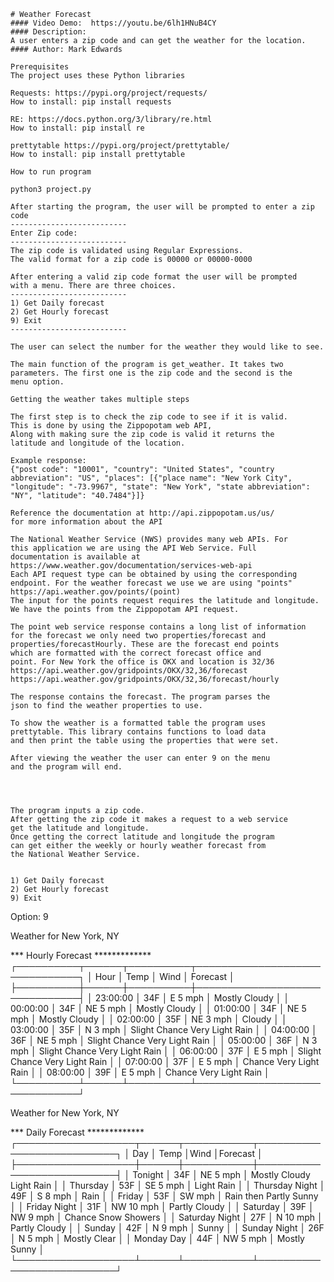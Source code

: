     # Weather Forecast
    #### Video Demo:  https://youtu.be/6lh1HNuB4CY
    #### Description:
    A user enters a zip code and can get the weather for the location.
    #### Author: Mark Edwards

    Prerequisites
    The project uses these Python libraries

    Requests: https://pypi.org/project/requests/
    How to install: pip install requests

    RE: https://docs.python.org/3/library/re.html
    How to install: pip install re

    prettytable https://pypi.org/project/prettytable/
    How to install: pip install prettytable

    How to run program

    python3 project.py

    After starting the program, the user will be prompted to enter a zip code
    --------------------------
    Enter Zip code:
    --------------------------
    The zip code is validated using Regular Expressions.
    The valid format for a zip code is 00000 or 00000-0000

    After entering a valid zip code format the user will be prompted
    with a menu. There are three choices.
    --------------------------
    1) Get Daily forecast
    2) Get Hourly forecast
    9) Exit
    --------------------------

    The user can select the number for the weather they would like to see.

    The main function of the program is get_weather. It takes two
    parameters. The first one is the zip code and the second is the
    menu option.

    Getting the weather takes multiple steps

    The first step is to check the zip code to see if it is valid.
    This is done by using the Zippopotam web API,
    Along with making sure the zip code is valid it returns the
    latitude and longitude of the location.

    Example response:
    {"post code": "10001", "country": "United States", "country abbreviation": "US", "places": [{"place name": "New York City", "longitude": "-73.9967", "state": "New York", "state abbreviation": "NY", "latitude": "40.7484"}]}

    Reference the documentation at http://api.zippopotam.us/us/
    for more information about the API

    The National Weather Service (NWS) provides many web APIs. For
    this application we are using the API Web Service. Full
    documentation is available at
    https://www.weather.gov/documentation/services-web-api
    Each API request type can be obtained by using the corresponding
    endpoint. For the weather forecast we use we are using "points"
    https://api.weather.gov/points/(point)
    The input for the points request requires the latitude and longitude.
    We have the points from the Zippopotam API request.

    The point web service response contains a long list of information
    for the forecast we only need two properties/forecast and
    properties/forecastHourly. These are the forecast end points
    which are formatted with the correct forecast office and
    point. For New York the office is OKX and location is 32/36
    https://api.weather.gov/gridpoints/OKX/32,36/forecast
    https://api.weather.gov/gridpoints/OKX/32,36/forecast/hourly

    The response contains the forecast. The program parses the
    json to find the weather properties to use.

    To show the weather is a formatted table the program uses
    prettytable. This library contains functions to load data
    and then print the table using the properties that were set.

    After viewing the weather the user can enter 9 on the menu
    and the program will end.




    The program inputs a zip code.
    After getting the zip code it makes a request to a web service
    get the latitude and longitude.
    Once getting the correct latitude and longitude the program
    can get either the weekly or hourly weather forecast from
    the National Weather Service.


    1) Get Daily forecast
    2) Get Hourly forecast
    9) Exit

Option: 9

Weather for New York, NY

*** Hourly Forecast *************
┌──────────┬──────┬──────────┬───────────────────────────────┐
│ Hour     │ Temp │ Wind     │ Forecast                      │
├──────────┼──────┼──────────┼───────────────────────────────┤
│ 23:00:00 │ 34F  │ E 5 mph  │ Mostly Cloudy                 │
│ 00:00:00 │ 34F  │ NE 5 mph │ Mostly Cloudy                 │
│ 01:00:00 │ 34F  │ NE 5 mph │ Mostly Cloudy                 │
│ 02:00:00 │ 35F  │ NE 3 mph │ Cloudy                        │
│ 03:00:00 │ 35F  │ N 3 mph  │ Slight Chance Very Light Rain │
│ 04:00:00 │ 36F  │ NE 5 mph │ Slight Chance Very Light Rain │
│ 05:00:00 │ 36F  │ N 3 mph  │ Slight Chance Very Light Rain │
│ 06:00:00 │ 37F  │ E 5 mph  │ Slight Chance Very Light Rain │
│ 07:00:00 │ 37F  │ E 5 mph  │ Chance Very Light Rain        │
│ 08:00:00 │ 39F  │ E 5 mph  │ Chance Very Light Rain        │
└──────────┴──────┴──────────┴───────────────────────────────┘

Weather for New York, NY

*** Daily Forecast *************
┌───────────────────┬──────┬───────────┬───────────────────────────┐
│ Day               │ Temp │Wind       │Forecast                   │
├───────────────────┼──────┼───────────┼───────────────────────────┤
│ Tonight           │ 34F  │ NE 5 mph  │ Mostly Cloudy  Light Rain │
│ Thursday          │ 53F  │ SE 5 mph  │ Light Rain                │
│ Thursday Night    │ 49F  │ S 8 mph   │ Rain                      │
│ Friday            │ 53F  │ SW mph    │ Rain then Partly Sunny    │
│ Friday Night      │ 31F  │ NW 10 mph │ Partly Cloudy             │
│ Saturday          │ 39F  │ NW 9  mph │ Chance Snow Showers       │
│ Saturday Night    │ 27F  │ N 10 mph  │ Partly Cloudy             │
│ Sunday            │ 42F  │ N 9  mph  │ Sunny                     │
│ Sunday Night      │ 26F  │ N 5 mph   │ Mostly Clear              │
│ Monday Day        │ 44F  │ NW 5 mph  │ Mostly Sunny              │
└───────────────────┴──────┴───────────┴───────────────────────────┘


